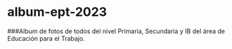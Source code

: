 # album-ept-2023
###Album de fotos de todos del nivel Primaria, Secundaria y IB del área de Educación para el Trabajo.
